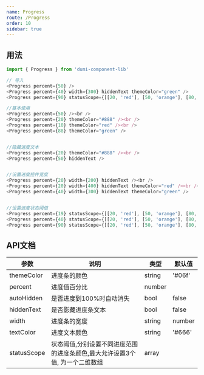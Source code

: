 ```yaml
---
name: Progress
route: /Progress
order: 10
sidebar: true
---
```



## 用法

``` js
import { Progress } from 'dumi-component-lib'

// 导入
<Progress percent={50} />
<Progress percent={40} width={300} hiddenText themeColor="green" />
<Progress percent={90} statusScope={[[20, 'red'], [50, 'orange'], [80, '#06f']]} />

//基本使用
<Progress percent={50} /><br />
<Progress percent={20} themeColor="#888" /><br />
<Progress percent={10} themeColor="red" /><br />
<Progress percent={88} themeColor="green" />


//隐藏进度文本
<Progress percent={20} themeColor="#888" /><br />
<Progress percent={50} hiddenText />


//设置进度控件宽度
<Progress percent={20} width={200} hiddenText /><br />
<Progress percent={20} width={400} hiddenText themeColor="red" /><br />
<Progress percent={40} width={300} hiddenText themeColor="green" />


//设置进度状态阈值
<Progress percent={19} statusScope={[[20, 'red'], [50, 'orange'], [80, '#06f']]} /><br />
<Progress percent={40} statusScope={[[20, 'red'], [50, 'orange'], [80, '#06f']]} /><br />
<Progress percent={90} statusScope={[[20, 'red'], [50, 'orange'], [80, '#06f']]} />
```

## API文档
|  参数  |  说明  |  类型  |  默认值  |
|  ---   |  ---  |  ---  |  ---  |
|  themeColor  |  进度条的颜色  |  string  |  '#06f'  |
|  percent  |  进度值百分比  |  number  |    |
|  autoHidden  |  是否进度到100%时自动消失  |  bool  |  false  |
|  hiddenText  |  是否影藏进度条文本  |  bool  |  false  |
|  width  |  进度条的宽度  |  string|number  |  320 |
|  textColor  |  进度文本颜色  |  string  |  '#666'  |
|  statusScope  |  状态阈值,分别设置不同进度范围的进度条颜色,最大允许设置3个值, 为一个二维数组  |  array  |    |
